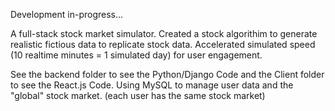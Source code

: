 Development in-progress...

A full-stack stock market simulator. Created a stock algorithim to generate realistic fictious data to replicate stock data. Accelerated simulated speed (10 realtime minutes = 1 simulated day) for user engagement.

See the backend folder to see the Python/Django Code and the Client folder to see the React.js Code. 
Using MySQL to manage user data and the "global" stock market. (each user has the same stock market)

